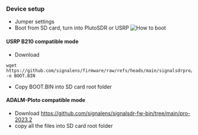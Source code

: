 ### Device setup
- Jumper settings
- Boot from SD card, turn into PlutoSDR or USRP
![How to boot](https://github.com/signalens/signalsdrpro_docs/blob/main/img/boot_ins.png?raw=true)

#### USRP B210 compatible mode
- Download
```
wget https://github.com/signalens/firmware/raw/refs/heads/main/signalsdrpro/signalsdrpro_b210.bin -o BOOT.BIN
```
-  Copy BOOT.BIN into SD card root folder

#### ADALM-Ploto compatible mode

- Download https://github.com/signalens/signalsdr-fw-bin/tree/main/pro-2023.2
- copy all the files into SD card root folder
